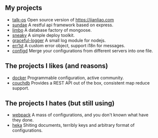 ## My projects

- [talk-os](https://github.com/jianliaoim/talk-os) Open source version of https://jianliao.com
- [sundae](https://github.com/sailxjx/sundae) A restful api framework based on express.
- [limbo](https://github.com/teambition/limbo) A database factory of mongoose.
- [sneaky](https://github.com/teambition/sneaky) A simple deploy toolkit.
- [graceful-logger](https://github.com/sailxjx/graceful-logger) A small log module for nodejs.
- [err1st](https://github.com/sailxjx/err1st) A custom error object, support i18n for messages.
- [configd](https://github.com/teambition/configd) Merge your configurations from different servers into one file.

## The projects I likes (and reasons)

- [docker](https://www.docker.com/) Programmable configuration, active community.
- [couchdb](http://couchdb.apache.org/) Provides a REST API out of the box, consistent map reduce support.

## The projects I hates (but still using)

- [webpack](https://webpack.github.io/) A mass of configurations, and you don't known what have they done.
- [heka](http://hekad.readthedocs.io/) Shiting documents, terribly keys and arbitrary format of configurations.
